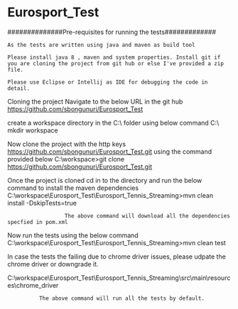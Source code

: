 # Eurosport_Test

##############Pre-requisites for running the tests#############
           
	As the tests are written using java and maven as build tool
	 
	Please install java 8 , maven and system properties. Install git if you are cloning the project from git hub or else I've provided a zip file.
	
	Please use Eclipse or Intellij as IDE for debugging the code in detail.
	
	 
	


Cloning the project
Navigate to the below URL in the git hub
https://github.com/sbongunuri/Eurosport_Test

create a workspace directory in the C:\ folder using below command
C:\ mkdir workspace

Now clone the project with the http keys https://github.com/sbongunuri/Eurosport_Test.git  using the command provided below
C:\workspace>git clone https://github.com/sbongunuri/Eurosport_Test.git

Once the project is cloned cd in to the directory and run the below command to install the maven dependencies
C:\workspace\Eurosport_Test\Eurosport_Tennis_Streaming>mvn clean install -DskipTests=true

                      The above command will download all the dependencies specfied in pom.xml

Now run the tests using the below command
C:\workspace\Eurosport_Test\Eurosport_Tennis_Streaming>mvn clean test


In case the tests the failing due to chrome driver issues, please udpate the chrome driver or downgrade it.

C:\workspace\Eurosport_Test\Eurosport_Tennis_Streaming\src\main\resources\chrome_driver
 
              The above command will run all the tests by default.